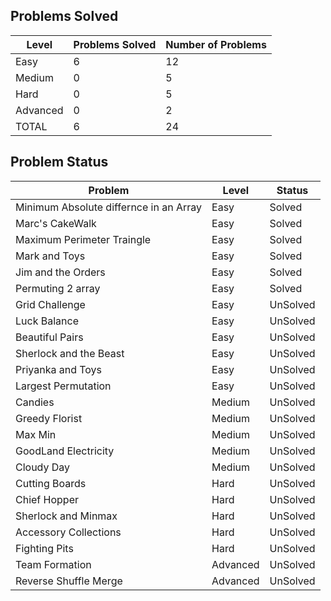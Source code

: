 Problems Solved
---
|Level|Problems Solved|Number of Problems|
|-----|---------------|------------------|
|Easy|6|12|
|Medium|0|5|
|Hard|0|5|
|Advanced|0|2|
|TOTAL|6|24|


Problem Status
---
|Problem|Level|Status|
|-------|-----|------|
|Minimum Absolute differnce in an Array|Easy|Solved|
|Marc's CakeWalk|Easy|Solved|
|Maximum Perimeter Traingle|Easy|Solved|
|Mark and Toys|Easy|Solved|
|Jim and the Orders|Easy|Solved|
|Permuting 2 array|Easy|Solved|
|Grid Challenge|Easy|UnSolved|
|Luck Balance|Easy|UnSolved|
|Beautiful Pairs|Easy|UnSolved|
|Sherlock and the Beast|Easy|UnSolved|
|Priyanka and Toys|Easy|UnSolved|
|Largest Permutation|Easy|UnSolved|
|Candies|Medium|UnSolved|
|Greedy Florist|Medium|UnSolved|
|Max Min|Medium|UnSolved|
|GoodLand Electricity|Medium|UnSolved|
|Cloudy Day|Medium|UnSolved|
|Cutting Boards|Hard|UnSolved|
|Chief Hopper|Hard|UnSolved|
|Sherlock and Minmax|Hard|UnSolved|
|Accessory Collections|Hard|UnSolved|
|Fighting Pits|Hard|UnSolved|
|Team Formation|Advanced|UnSolved|
|Reverse Shuffle Merge|Advanced|UnSolved|
